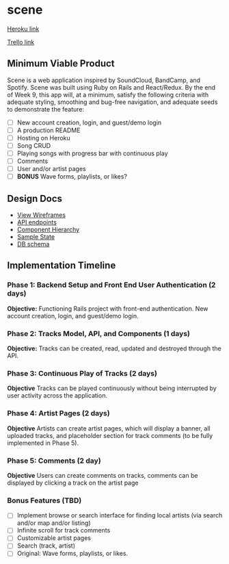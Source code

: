 # scene

[Heroku link][heroku]

[Trello link][trello]

[heroku]: https://localscene.herokuapp.com
[trello]: https://trello.com/b/Dh7Xnoeq

## Minimum Viable Product

Scene is a web application inspired by SoundCloud, BandCamp, and Spotify. Scene was built using Ruby on Rails and React/Redux. By the end of Week 9, this app will, at a minimum, satisfy the following criteria with adequate styling, smoothing and bug-free navigation, and adequate seeds to demonstrate the feature:

- [ ] New account creation, login, and guest/demo login
- [ ] A production README
- [ ] Hosting on Heroku
- [ ] Song CRUD
- [ ] Playing songs with progress bar with continuous play
- [ ] Comments
- [ ] User and/or artist pages
- [ ] **BONUS** Wave forms, playlists, or likes?

## Design Docs
* [View Wireframes][wireframes]
* [API endpoints][api-endpoints]
* [Component Hierarchy][component-hierarchy]
* [Sample State][sample-state]
* [DB schema][schema]

[wireframes]: wireframes
[api-endpoints]: api-endpoints.md
[component-hierarchy]: component-hierarchy.md
[sample-state]: sample-state.md
[schema]: schema.md

## Implementation Timeline

### Phase 1: Backend Setup and Front End User Authentication (2 days)

**Objective:** Functioning Rails project with front-end authentication. New account creation, login, and guest/demo login.

### Phase 2: Tracks Model, API, and Components (1 days)

**Objective:** Tracks can be created, read, updated and destroyed through
the API.

### Phase 3: Continuous Play of Tracks (2 days)

**Objective** Tracks can be played continuously without being interrupted by user activity across the application.

### Phase 4: Artist Pages (2 days)

**Objective** Artists can create artist pages, which will display a banner, all uploaded tracks, and placeholder section for track comments (to be fully implemented in Phase 5).

### Phase 5: Comments (2 day)

**Objective** Users can create comments on tracks, comments can be displayed by clicking a track on the artist page

### Bonus Features (TBD)
- [ ] Implement browse or search interface for finding local artists (via search and/or map and/or listing)
- [ ] Infinite scroll for track comments
- [ ] Customizable artist pages
- [ ] Search (track, artist)
- [ ] Original: Wave forms, playlists, or likes.
